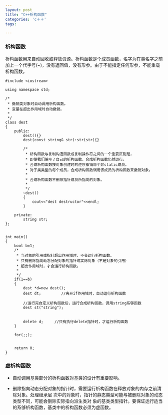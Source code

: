 ```yaml
---
layout: post
title: "C++析构函数"
categories: 'c＋＋'
tags:

---
```


<h3>析构函数</h3>

析构函数用来自动回收或释放资源。析构函数是个成员函数，名字为在类名字之前加上一个代字号(~)，没有返回值，没有形参。由于不能指定任何形参，不能重载析构函数。
	
	#include <iostream>

    using namespace std;

    /*
     * 撤销类对象时自动调用析构函数。
     * 变量在超出作用域时自动撤销。
     *
     */ 
    class dest
    {
        public:
            dest(){}
            dest(const string& str):str(str){}

            /*
             * 析构函数与复制构造函数或复制操作符之间的一个重要区别是，
             * 即使我们编写了自己的析构函数，合成析构函数仍然运行。
             * 合成析构函数按对象创建时的逆序撤销每个非static成员。
             * 对于类类型的每个成员，合成析构函数调用该成员的析构函数来撤销对象。
             *
             * 合成析构函数不删除指针成员所指向的对象。
             *
             */ 
            ~dest()
            {
                cout<<"dest destructor"<<endl;
            }

        private:
            string str;
    };


    int main()
    {
        bool b=1;
        /*
         * 当对象的引用或指针超出作用域时，不会运行析构函数。
         * 只有删除指向动态分配对象的指针或实际对象（不是对象的引用）
         * 超出作用域时，才会运行析构函数。
         *
         */ 
        if(1==b)
        {
            dest *d=new dest();
            dest dt;         //离开if作用域时，自动运行析构函数

            //运行完自定义析构函数后，运行合成析构函数，调用string系够函数
            dest st("string");


            delete d;     //只有执行delete指针时，才运行析构函数
        }

        for(;;); 


        return 0;
    }


<h3>虚析构函数</h3>

	
*	自动调用基类部分的析构函数对基类的设计有重要影响。
	
*	删除指向动态分配对象的指针时，需要运行析构函数在释放对象的内存之前清除对象。处理继承层
	次中的对象时，指针的静态类型可能与被删除对象的动态类型不同，可能会删除实际指向派生类对
	象的基类类型指针。要保证运行适当的系够析构函数，基类中的析构函数必须为虚函数。